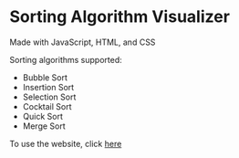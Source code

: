 # Sorting Algorithm Visualizer 

Made with JavaScript, HTML, and CSS

Sorting algorithms supported: 
* Bubble Sort 
* Insertion Sort 
* Selection Sort 
* Cocktail Sort 
* Quick Sort 
* Merge Sort 

To use the website, click [here](https://maxwoodcock.github.io/) 
